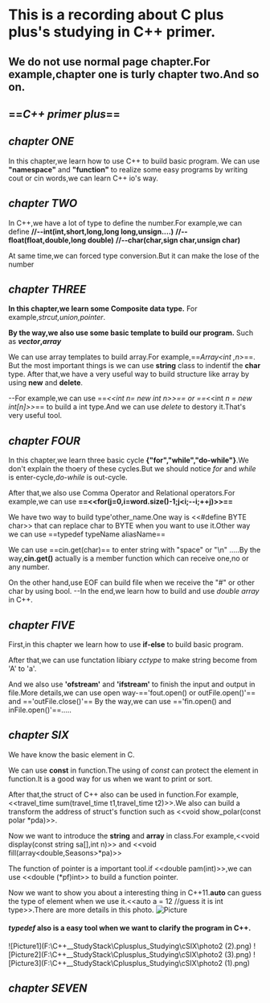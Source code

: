 # This is a recording about C plus plus's studying in C++ primer.

## We do not use normal page chapter.For example,chapter one is turly chapter two.And so on.

## ==*C++ primer plus*==


 ## *chapter ONE*
In this chapter,we learn how to use C++ to build basic program.
We can use **"namespace"** and **"function"** to realize some easy programs by writing cout or cin words,we can learn C++ io's way.

## *chapter TWO*
In C++,we have a lot of type to define the number.For example,we can define
**//--int(int,short,long,long long,unsign....)**
**//--float(float,double,long double)**
**//--char(char,sign char,unsign char)**

At same time,we can forced type conversion.But it can make the lose of the number

## *chapter THREE*
**In this chapter,we learn some Composite data type.**
For example,*strcut,union,pointer*.

**By the way,we also use some basic template to build our program.**
Such as ***vector*,*array***

We can use array templates to build array.For example,==*Array<int ,n>*==.
But the most important things is we can use **string** class to indentif the **char** type.
After that,we have a very useful way to build structure like array by using **new** and **delete**.

--For example,we can use ==*<<int *n= new int n>></int>*== or ==*<<int *n = new int[n]>></int>*== to build a int type.And we can use *delete* to destory it.That's very useful tool.

## *chapter FOUR*
In this chapter,we learn three basic cycle **{"for","while","do-while"}**.We don't explain the thoery of these cycles.But we should notice *for* and *while* is enter-cycle,*do-while* is out-cycle.

After that,we also use Comma Operator and Relational operators.For example,we can use **==<<for(j=0,i=word.size()-1;j<i;--i;++j)>>==**

We have two way to build type'other_name.One way is <<#define BYTE char>> that can replace char to BYTE when you want to use it.Other way we can use ==typedef typeName aliasName==

We can use ==cin.get(char)== to enter string with "space" or "\n" .....By the way,**cin.get()** actually is a member function which can receive one,no or any number.

On the other hand,use EOF can build file when we receive the "#" or other char by using bool.
--In the end,we learn how to build and use *double array* in C++.

## *chapter FIVE*
First,in this chapter we learn how to use **if-else** to build basic program.

After that,we can use functation libiary *cctype* to make string become from 'A' to 'a'.

And we also use **'ofstream'** and **'ifstream'** to finish the input and output in file.More details,we can use open way-=='fout.open() or outFile.open()'== and =='outFile.close()'==
By the way,we can use =='fin.open() and inFile.open()'==.....

## *chapter SIX*
We have know the basic element in C.

We can use **const** in function.The using of *const* can protect the element in function.It is a good way for us when we want to print or sort.

After that,the struct of C++ also can be used in function.For example,<<travel_time sum(travel_time t1,travel_time t2)>>.We also can build a transform the address of struct's function such as <<void show_polar(const polar *pda)>>.

Now we want to introduce the **string** and **array** in class.For example,<<void display(const string sa[],int n)>> and <<void fill(array<double,Seasons>*pa)>>

The function of pointer is a important tool.if <<double pam(int)>>,we can use <<double (*pf)int>> to build a function pointer.

Now we want to show you about a interesting thing in C++11.**auto** can guess the type of element when we use it.<<auto a = 12 //guess it is int type>>.There are more details in this photo.
![Picture](F:\C++__StudyStack\Cplusplus_Studying\cSIX\auto.png)

#### ***typedef*** also is a easy tool when we want to clarify the program in C++.
![Picture1](F:\C++__StudyStack\Cplusplus_Studying\cSIX\photo2 (2).png)
![Picture2](F:\C++__StudyStack\Cplusplus_Studying\cSIX\photo2 (3).png)
![Picture3](F:\C++__StudyStack\Cplusplus_Studying\cSIX\photo2 (1).png)

## *chapter SEVEN*